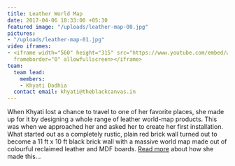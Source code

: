 ```yaml
---
title: Leather World Map
date: 2017-04-06 18:33:00 +05:30
featured image: "/uploads/leather-map-00.jpg"
pictures:
- "/uploads/leather-map-01.jpg"
video iframes:
- <iframe width="560" height="315" src="https://www.youtube.com/embed/wIghILgi_SA"
  frameborder="0" allowfullscreen></iframe>
team:
  team lead:
    members:
    - Khyati Dodhia
  contact email: khyati@theblackcanvas.in
---
```


When Khyati lost a chance to travel to one of her favorite places, she made up for it by designing a whole range of leather world-map products. This was when we approached her and asked her to create her first installation. What started out as a completely rustic, plain red brick wall turned out to become a 11 ft x 10 ft black brick wall with a massive world map made out of colourful reclaimed leather and MDF boards.
[Read more](https://www.theblackcanvas.in/blogs/news/of-world-maps-and-not-enough-travel) about how she made this...